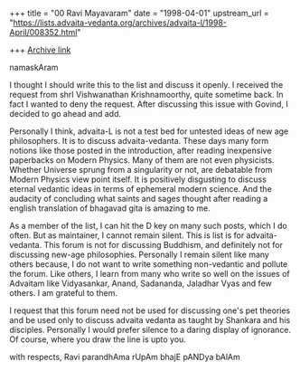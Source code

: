 +++
title = "00 Ravi Mayavaram"
date = "1998-04-01"
upstream_url = "https://lists.advaita-vedanta.org/archives/advaita-l/1998-April/008352.html"

+++
[Archive link](https://lists.advaita-vedanta.org/archives/advaita-l/1998-April/008352.html)

<original post deleted>

namaskAram


I thought I should write this to the list and discuss it openly.
I received the request from shrI Vishwanathan Krishnamoorthy, quite
sometime back. In fact I wanted to deny the request.   After
discussing this issue with Govind, I decided to go ahead and add.


Personally I think, advaita-L is not a test bed for untested ideas of
new age philosophers. It is to discuss advaita-vedanta.  These days
many form notions like those posted in the introduction, after reading
inexpensive paperbacks on Modern Physics. Many of them are not even
physicists. Whether Universe sprung from a singularity or not, are
debatable from Modern Physics view point itself. It is positively
disgusting to discuss eternal vedantic ideas in terms of ephemeral
modern science. And the audacity of concluding what saints and sages
thought after reading a english translation of bhagavad gita is
amazing to me.

As a member of the list, I can hit the D key on many such posts, which
I do often. But as maintainer, I cannot remain silent. This is list is
for advaita-vedanta.  This forum is not for discussing Buddhism, and
definitely not for discussing new-age philosophies.  Personally I
remain silent like many others because, I do not want to write
something non-vedantic and pollute the forum. Like others, I learn
from many who write so well on the issues of Advaitam like
Vidyasankar, Anand, Sadananda, Jaladhar Vyas and few others.  I am
grateful to them.

I request that this forum need not be used for discussing one's pet
theories and be used only to discuss advaita vedanta as taught by
Shankara and his disciples. Personally I would prefer silence to a
daring display of ignorance. Of course, where you draw the line is
upto you.

with respects,
Ravi
parandhAma rUpAm bhajE pANDya bAlAm

